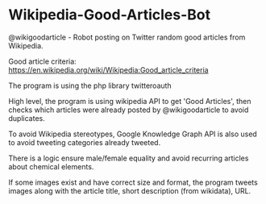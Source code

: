 # Wikipedia-Good-Articles-Bot
@wikigoodarticle - Robot posting on Twitter random good articles from Wikipedia.

Good article criteria: https://en.wikipedia.org/wiki/Wikipedia:Good_article_criteria

The program is using the php library twitteroauth 

High level, the program is using wikipedia API to get 'Good Articles', then checks which articles were already posted by @wikigoodarticle to avoid duplicates. 

To avoid Wikipedia stereotypes, Google Knowledge Graph API is also used to avoid tweeting categories already tweeted.

There is a logic ensure male/female equality and avoid recurring articles about chemical elements.

If some images exist and have correct size and format, the program tweets images along with the article title, short description (from wikidata), URL.
